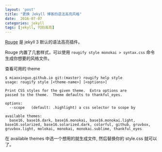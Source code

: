 ```yaml
---
layout: 'post'
title: "更换 Jekyll 博客的语法高亮风格"
date:  2016-07-07
categories: jekyll 
tags: [jekyll, 代码高亮]
---
```


[Rouge](http://rouge.jneen.net/) 是 jekyll 3 默认的语法高亮插件。 

Rouge 内置了几套样式，可以使用 ``rougify style monokai > syntax.css`` 命令生成你想要的风格文件。

查看可用的 theme

```shell
$ miaoxinguo.github.io git:(master) rougify help style
usage: rougify style [<theme-name>] [<options>]

Print CSS styles for the given theme.  Extra options are
passed to the theme.  Theme defaults to thankful_eyes.

options:
  --scope	(default: .highlight) a css selector to scope by

available themes:
  base16, base16.dark, base16.monokai, base16.monokai.light, base16.solarized, base16.solarized.dark, colorful, github, gruvbox, gruvbox.light, molokai, monokai, monokai.sublime, thankful_eyes
```

在 available themes 中选一个想用的就生成文件, 然后替换你的 style.css 就可以了。
